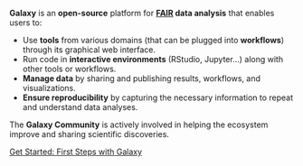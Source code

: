 
**Galaxy** is an **open-source** platform for **[FAIR](https://www.go-fair.org/fair-principles/) data analysis** that enables users to:

- Use **tools** from various domains (that can be plugged into **workflows**) through its graphical web interface.
- Run code in **interactive environments** (RStudio, Jupyter...) along with other tools or workflows.
- **Manage data** by sharing and publishing results, workflows, and visualizations.
- **Ensure reproducibility** by capturing the necessary information to repeat and understand data analyses.

The **Galaxy Community** is actively involved in helping the ecosystem improve and sharing scientific discoveries.

<div class="row justify-content-center">
  <a href="/get-started/" class="btn w-75 btn-primary btn-lg">
    Get Started: First Steps with Galaxy
  </a>
</div>
